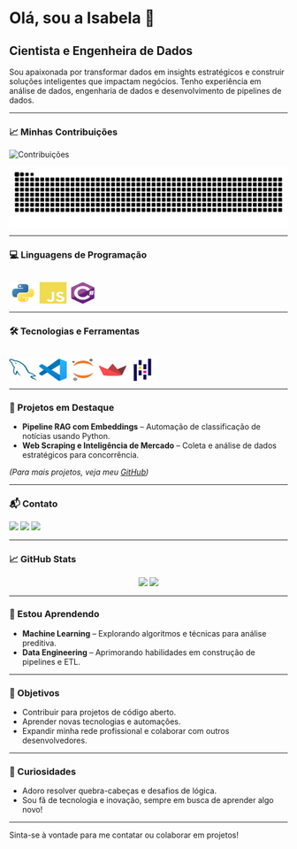 # Olá, sou a Isabela 👋  
## Cientista e Engenheira de Dados

Sou apaixonada por transformar dados em insights estratégicos e construir soluções inteligentes que impactam negócios. Tenho experiência em análise de dados, engenharia de dados e desenvolvimento de pipelines de dados.

---


### 📈 Minhas Contribuições
![Contribuições](https://github-readme-streak-stats.herokuapp.com/?user=isabelamelop&theme=dark)

<picture align="center">
  <source media="(prefers-color-scheme: dark)" srcset="https://raw.githubusercontent.com/isabelamelop/isabelamelop/output/github-contribution-grid-snake-dark.svg">
  <source media="(prefers-color-scheme: light)" srcset="https://raw.githubusercontent.com/isabelamelop/isabelamelop/output/github-contribution-grid-snake-dark.svg">
  <img align="center" alt="github contribution grid snake animation" src="https://raw.githubusercontent.com/isabelamelop/isabelamelop/output/github-contribution-grid-snake.svg">
</picture>

---

### 💻 Linguagens de Programação
<div style="display: inline_block"><br>
  <img align="center" alt="Python" height="40" width="50" src="https://raw.githubusercontent.com/devicons/devicon/master/icons/python/python-original.svg">
  <img align="center" alt="JavaScript" height="40" width="50" src="https://raw.githubusercontent.com/devicons/devicon/master/icons/javascript/javascript-plain.svg">
  <img align="center" alt="CSharp" height="40" width="50" src="https://raw.githubusercontent.com/devicons/devicon/master/icons/csharp/csharp-original.svg">
</div>

---

### 🛠 Tecnologias e Ferramentas
<div style="display: inline_block"><br>
  <img align="center" alt="SQL" height="40" width="50" src="https://raw.githubusercontent.com/devicons/devicon/master/icons/mysql/mysql-original.svg">
  <img align="center" alt="VSCode" height="40" width="50" src="https://raw.githubusercontent.com/devicons/devicon/master/icons/vscode/vscode-original.svg">
  <img align="center" alt="Jupyter" height="40" width="50" src="https://raw.githubusercontent.com/devicons/devicon/master/icons/jupyter/jupyter-original.svg">
  <img align="center" alt="Streamlit" height="40" width="50" src="https://raw.githubusercontent.com/devicons/devicon/master/icons/streamlit/streamlit-original.svg">
  <img align="center" alt="Pandas" height="40" width="50" src="https://raw.githubusercontent.com/devicons/devicon/master/icons/pandas/pandas-original.svg">
</div>

---

### 📂 Projetos em Destaque 
- **Pipeline RAG com Embeddings** – Automação de classificação de notícias usando Python.  
- **Web Scraping e Inteligência de Mercado** – Coleta e análise de dados estratégicos para concorrência.  

*(Para mais projetos, veja meu [GitHub]([https://github.com/isabelamelop](https://github.com/isabelamelop?tab=repositories)))*  

---

### 📬 Contato
<div>
  <a href="https://instagram.com/isamelo.p" target="_blank"><img src="https://img.shields.io/badge/-Instagram-%23E4405F?style=for-the-badge&logo=instagram&logoColor=white" target="_blank"></a>
  <a href="mailto:isamp1612@gmail.com"><img src="https://img.shields.io/badge/-Gmail-%23333?style=for-the-badge&logo=gmail&logoColor=white" target="_blank"></a>
  <a href="https://www.linkedin.com/in/isamelo-p" target="_blank"><img src="https://img.shields.io/badge/-LinkedIn-%230077B5?style=for-the-badge&logo=linkedin&logoColor=white" target="_blank"></a> 
</div>

---

### 📈 GitHub Stats
<div align="center">
  <img src="https://github-readme-stats.vercel.app/api?username=isabelamelop&show_icons=true&theme=dark&count_private=true" />
  <img src="https://github-readme-stats.vercel.app/api/top-langs/?username=isabelamelop&layout=compact&theme=dark" />
</div>

---

### 🌱 Estou Aprendendo
- **Machine Learning** – Explorando algoritmos e técnicas para análise preditiva.
- **Data Engineering** – Aprimorando habilidades em construção de pipelines e ETL.

---

### 🎯 Objetivos
- Contribuir para projetos de código aberto.
- Aprender novas tecnologias e automações.
- Expandir minha rede profissional e colaborar com outros desenvolvedores.

---

### 🎉 Curiosidades
- Adoro resolver quebra-cabeças e desafios de lógica.
- Sou fã de tecnologia e inovação, sempre em busca de aprender algo novo!

---

Sinta-se à vontade para me contatar ou colaborar em projetos!
